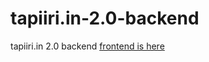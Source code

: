 tapiiri.in-2.0-backend
======================

tapiiri.in 2.0 backend
[frontend is here](https://github.com/tapiSoft/tapiiri.in-2.0)
